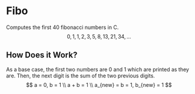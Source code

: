 # Fibo
Computes the first 40 fibonacci numbers in C.
$$0, 1, 1, 2, 3, 5, 8, 13, 21, 34, ...$$

## How Does it Work?
As a base case, the first two numbers are 0 and 1 which are printed as they are.
Then, the next digit is the sum of the two previous digits.
$$ a = 0, b = 1 \\ a + b = 1 \\ a_{new} = b = 1, b_{new} = 1 $$
